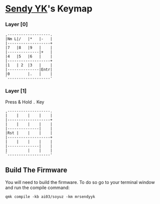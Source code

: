 # [Sendy YK](https://mr.sendyyk.com)'s Keymap

### Layer [0]

```
,-------------------.
|Nm L|/   |*   |-   |
|-------------------+
|7   |8   |9   |    |
|--------------|+   |
|4   |5   |6   |    |
|-------------------+
|1   | 2  |3   |    |
|--------------|Entr|
|0        |.   |    |
`-------------------'
```

### Layer [1]

Press & Hold `.` Key

```
,-------------------.
|    |    |    |    |
|-------------------+
|    |    |    |    |
|--------------|    |
|Rst |    |    |    |
|-------------------+
|    |    |    |    |
|--------------|    |
|         |    |    |
`-------------------'
```

## Build The Firmware

You will need to build the firmware. To do so go to your terminal window and run the compile command:

    qmk compile -kb ai03/soyuz -km mrsendyyk
